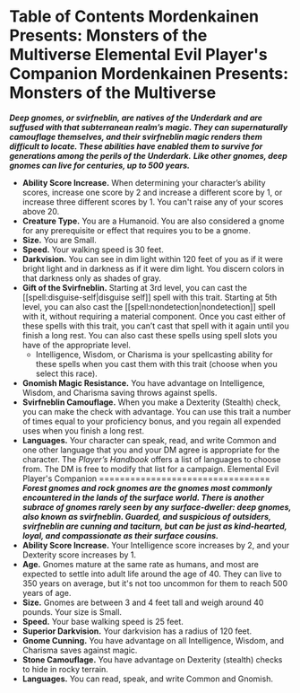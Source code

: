 Table of Contents
Mordenkainen Presents: Monsters of the Multiverse
Elemental Evil Player's Companion
Mordenkainen Presents: Monsters of the Multiverse
=================================================
***Deep gnomes, or svirfneblin, are natives of the Underdark and are suffused with that subterranean realm’s magic. They can supernaturally camouflage themselves, and their svirfneblin magic renders them difficult to locate. These abilities have enabled them to survive for generations among the perils of the Underdark.***
***Like other gnomes, deep gnomes can live for centuries, up to 500 years.***
* **Ability Score Increase.** When determining your character’s ability scores, increase one score by 2 and increase a different score by 1, or increase three different scores by 1. You can't raise any of your scores above 20.
* **Creature Type.** You are a Humanoid. You are also considered a gnome for any prerequisite or effect that requires you to be a gnome.
* **Size.** You are Small.
* **Speed.** Your walking speed is 30 feet.
* **Darkvision.** You can see in dim light within 120 feet of you as if it were bright light and in darkness as if it were dim light. You discern colors in that darkness only as shades of gray.
* **Gift of the Svirfneblin.** Starting at 3rd level, you can cast the [[spell:disguise-self|disguise self]] spell with this trait. Starting at 5th level, you can also cast the [[spell:nondetection|nondetection]] spell with it, without requiring a material component. Once you cast either of these spells with this trait, you can’t cast that spell with it again until you finish a long rest. You can also cast these spells using spell slots you have of the appropriate level.
	+ Intelligence, Wisdom, or Charisma is your spellcasting ability for these spells when you cast them with this trait (choose when you select this race).
* **Gnomish Magic Resistance.** You have advantage on Intelligence, Wisdom, and Charisma saving throws against spells.
* **Svirfneblin Camouflage.** When you make a Dexterity (Stealth) check, you can make the check with advantage. You can use this trait a number of times equal to your proficiency bonus, and you regain all expended uses when you finish a long rest.
* **Languages.** Your character can speak, read, and write Common and one other language that you and your DM agree is appropriate for the character. The *Player’s Handbook* offers a list of languages to choose from. The DM is free to modify that list for a campaign.
Elemental Evil Player's Companion
=================================
***Forest gnomes and rock gnomes are the gnomes most commonly encountered in the lands of the surface world. There is another subrace of gnomes rarely seen by any surface-dweller: deep gnomes, also known as svirfneblin. Guarded, and suspicious of outsiders, svirfneblin are cunning and taciturn, but can be just as kind-hearted, loyal, and compassionate as their surface cousins.***
* **Ability Score Increase.** Your Intelligence score increases by 2, and your Dexterity score increases by 1.
* **Age.** Gnomes mature at the same rate as humans, and most are expected to settle into adult life around the age of 40. They can live to 350 years on average, but it's not too uncommon for them to reach 500 years of age.
* **Size.** Gnomes are between 3 and 4 feet tall and weigh around 40 pounds. Your size is Small.
* **Speed.** Your base walking speed is 25 feet.
* **Superior Darkvision.** Your darkvision has a radius of 120 feet.
* **Gnome Cunning.** You have advantage on all Intelligence, Wisdom, and Charisma saves against magic.
* **Stone Camouflage.** You have advantage on Dexterity (stealth) checks to hide in rocky terrain.
* **Languages.** You can read, speak, and write Common and Gnomish.